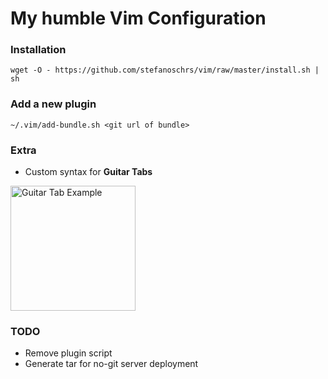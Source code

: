 # My humble Vim Configuration

### Installation
`wget -O - https://github.com/stefanoschrs/vim/raw/master/install.sh | sh`

### Add a new plugin
`~/.vim/add-bundle.sh <git url of bundle>`

### Extra
* Custom syntax for **Guitar Tabs**
<img src="http://oi64.tinypic.com/xeoleq.jpg" alt="Guitar Tab Example" style="width:200px;"/>

### TODO
* Remove plugin script
* Generate tar for no-git server deployment
